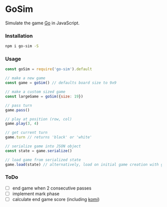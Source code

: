 # GoSim
Simulate the game [Go](https://en.wikipedia.org/wiki/Go_(game)) in JavaScript.

### Installation

```bash
npm i go-sim -S
```

### Usage

```javascript
const goSim = require('go-sim').default

// make a new game
const game = goSim() // defaults board size to 9x9

// make a custom sized game
const largeGame = goSim({size: 19})

// pass turn
game.pass()

// play at position (row, col)
game.play(3, 4)

// get current turn
game.turn // returns 'black' or 'white'

// serialize game into JSON object
const state = game.serialize()

// load game from serialized state
game.load(state) // alternatively, load on initial game creation with goSim({load: state})
```

### ToDo

- [ ] end game when 2 consecutive passes
- [ ] implement mark phase
- [ ] calculate end game score (including [komi](https://en.wikipedia.org/wiki/Go_(game)#Komi))
